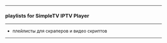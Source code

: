 ----------------------------------------------
### playlists for SimpleTV IPTV Player 
----------------------------------------------
- плейлисты для скраперов и видео скриптов
----------------------------------------------

